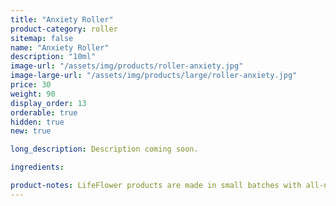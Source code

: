 ```yaml
---
title: "Anxiety Roller"
product-category: roller
sitemap: false
name: "Anxiety Roller"
description: "10ml"
image-url: "/assets/img/products/roller-anxiety.jpg"
image-large-url: "/assets/img/products/large/roller-anxiety.jpg"
price: 30
weight: 90
display_order: 13
orderable: true
hidden: true
new: true

long_description: Description coming soon.

ingredients:

product-notes: LifeFlower products are made in small batches with all-natural and boutique ingredients. Most orders are processed within 3 days of being placed.
---
```

